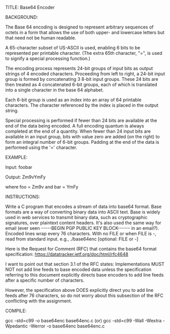TITLE: Base64 Encoder

BACKGROUND: 

The Base 64 encoding is designed to represent arbitrary sequences of octets in a form that allows the use of both upper- and lowercase letters but that need not be human readable.

A 65-character subset of US-ASCII is used, enabling 6 bits to be represented per printable character.  (The extra 65th character, "=", is used to signify a special processing function.)

The encoding process represents 24-bit groups of input bits as output strings of 4 encoded characters.  Proceeding from left to right, a 24-bit input group is formed by concatenating 3 8-bit input groups. These 24 bits are then treated as 4 concatenated 6-bit groups, each of which is translated into a single character in the base 64 alphabet.

Each 6-bit group is used as an index into an array of 64 printable characters.  The character referenced by the index is placed in the output string.

Special processing is performed if fewer than 24 bits are available at the end of the data being encoded.  A full encoding quantum is always completed at the end of a quantity.  When fewer than 24 input bits are available in an input group, bits with value zero are added (on the right) to form an integral number of 6-bit groups.  Padding at the end of the data is performed using the '=' character.

EXAMPLE:

Input: foobar

Output: Zm9vYmFy

where foo = Zm9v and bar = YmFy

INSTRUCTIONS: 

Write a C program that encodes a stream of data into base64 format. Base<N> formats are a way of converting binary data into ASCII text. Base<N> is widely used in web services to transmit binary data, such as cryptographic signatures, over plaintext content headers. It's also used the same way for email (ever seen -----BEGIN PGP PUBLIC KEY BLOCK------ in an email?).
Encoded lines wrap every 76 characters. 
With no FILE or when FILE is -, read from standard input. 
e.g., ./base64enc [optional: FILE or -]

Here is the Request for Comment (RFC) that contains the base64 format specification: https://datatracker.ietf.org/doc/html/rfc4648
  
I want to point out that section 3.1 of the RFC states:
Implementations MUST NOT not add line feeds to base encoded data unless the specification referring to this document explicitly directs base encoders to add line feeds after a specific number of characters.

However, the specification above DOES explicitly direct you to add line feeds after 76 characters, so do not worry about this subsection of the RFC conflicting with the assignment.
  
COMPILE:
	
gcc -std=c99 -o base64enc base64enc.c (or)
gcc -std=c99 -Wall -Wextra -Wpedantic -Werror -o base64enc base64enc.c
